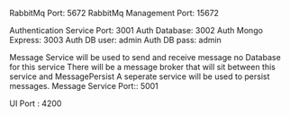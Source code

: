 RabbitMq Port: 5672
RabbitMq Management Port: 15672

Authentication Service Port: 3001
Auth Database: 3002
Auth Mongo Express: 3003
Auth DB user: admin
Auth DB pass: admin

Message Service will be used to send and receive message no Database for this service
There will be a message broker that will sit between this service and MessagePersist
A seperate service will be used to persist messages.
Message Service Port:: 5001

UI Port : 4200
